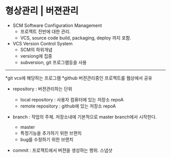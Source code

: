 # 형상관리 | 버젼관리

* SCM Software Configuration Management
	* 프로젝트 전반에 대한 관리. 
	* VCS, source code build, packaging, deploy 까지 포함.
* VCS Version Control System
	* SCM의 하위개념
	* versiong에 집중
	* subversion, git 프로그램등을 사용
	
-----
*git vcs에 해당하는 프로그램
*github 버젼관리중인 프로젝트를 웹상에서 공유

* repository : 버젼관리하는 단위
	* local repository : 사용자 컴퓨터에 있는 저장소 repoA
	* remote repository : github에 있는 저장소 repoA
	
* branch : 작업의 주체. 저장소내에 기본적으로 master branch에서 시작한다.
	* master
	* 특정기능을 추가하기 위한 브랜치
	* bug를 수정하기 위한 브랜치
* commit : 프로젝트에서 버젼을 생성하는 행위. 스냅샷
 
 